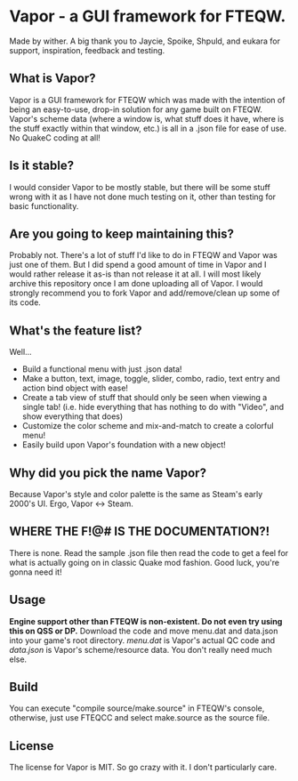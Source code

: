 # Vapor - a GUI framework for FTEQW.
Made by wither. A big thank you to Jaycie, Spoike, Shpuld, and eukara for support, inspiration, feedback and testing.
## What is Vapor?
Vapor is a GUI framework for FTEQW which was made with the intention of being an easy-to-use, drop-in solution for any game built on FTEQW. Vapor's scheme data (where a window is, what stuff does it have, where is the stuff exactly within that window, etc.) is all in a .json file for ease of use. No QuakeC coding at all!
## Is it stable?
I would consider Vapor to be mostly stable, but there will be some stuff wrong with it as I have not done much testing on it, other than testing for basic functionality.
## Are you going to keep maintaining this?
Probably not. There's a lot of stuff I'd like to do in FTEQW and Vapor was just one of them. But I did spend a good amount of time in Vapor and I would rather release it as-is than not release it at all. I will most likely archive this repository once I am done uploading all of Vapor. I would strongly recommend you to fork Vapor and add/remove/clean up some of its code.
## What's the feature list?
Well...
- Build a functional menu with just .json data!
- Make a button, text, image, toggle, slider, combo, radio, text entry and action bind object with ease!
- Create a tab view of stuff that should only be seen when viewing a single tab! (i.e. hide everything that has nothing to do with "Video", and show everything that does)
- Customize the color scheme and mix-and-match to create a colorful menu!
- Easily build upon Vapor's foundation with a new object!
## Why did you pick the name Vapor?
Because Vapor's style and color palette is the same as Steam's early 2000's UI. Ergo, Vapor <-> Steam.
## WHERE THE F!@# IS THE DOCUMENTATION?!
There is none. Read the sample .json file then read the code to get a feel for what is actually going on in classic Quake mod fashion. Good luck, you're gonna need it!
## Usage
**Engine support other than FTEQW is non-existent. Do not even try using this on QSS or DP.**
Download the code and move menu.dat and data.json into your game's root directory. *menu.dat* is Vapor's actual QC code and *data.json* is Vapor's scheme/resource data. You don't really need much else.
## Build
You can execute "compile source/make.source" in FTEQW's console, otherwise, just use FTEQCC and select make.source as the source file.
## License
The license for Vapor is MIT. So go crazy with it. I don't particularly care.
